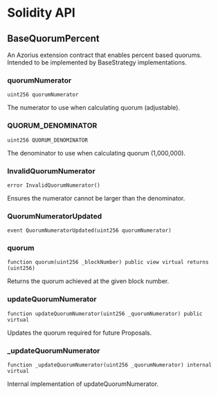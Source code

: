 # Solidity API

## BaseQuorumPercent

An Azorius extension contract that enables percent based quorums.
Intended to be implemented by BaseStrategy implementations.

### quorumNumerator

```solidity
uint256 quorumNumerator
```

The numerator to use when calculating quorum (adjustable).

### QUORUM_DENOMINATOR

```solidity
uint256 QUORUM_DENOMINATOR
```

The denominator to use when calculating quorum (1,000,000).

### InvalidQuorumNumerator

```solidity
error InvalidQuorumNumerator()
```

Ensures the numerator cannot be larger than the denominator.

### QuorumNumeratorUpdated

```solidity
event QuorumNumeratorUpdated(uint256 quorumNumerator)
```

### quorum

```solidity
function quorum(uint256 _blockNumber) public view virtual returns (uint256)
```

Returns the quorum achieved at the given block number.

### updateQuorumNumerator

```solidity
function updateQuorumNumerator(uint256 _quorumNumerator) public virtual
```

Updates the quorum required for future Proposals.

### _updateQuorumNumerator

```solidity
function _updateQuorumNumerator(uint256 _quorumNumerator) internal virtual
```

Internal implementation of updateQuorumNumerator.

